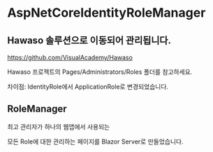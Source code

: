 # AspNetCoreIdentityRoleManager

## Hawaso 솔루션으로 이동되어 관리됩니다. 

https://github.com/VisualAcademy/Hawaso

Hawaso 프로젝트의 Pages/Administrators/Roles 폴더를 참고하세요.

차이점: IdentityRole에서 ApplicationRole로 변경되었습니다.

## RoleManager

최고 관리자가 하나의 웹앱에서 사용되는

모든 Role에 대한 관리하는 페이지를 Blazor Server로 만들었습니다.

